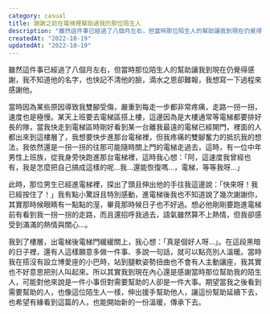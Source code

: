 ```yaml
---
category: casual
title: 謝謝之前在電梯裡幫助過我的那位陌生人
description: "雖然這件事已經過了八個月左右，但當時那位陌生人的幫助讓我到現在仍覺得感謝，我不知道他的名字，也快"
createdAt: "2022-10-19"
updatedAt: "2022-10-19"
---
```


雖然這件事已經過了八個月左右，但當時那位陌生人的幫助讓我到現在仍覺得感謝，我不知道他的名字，也快記不清他的臉，滴水之恩卻難報，我想寫一下過程來感謝他。

當時因為某些原因導致我雙腳受傷，嚴重到每走一步都非常疼痛，走路一拐一拐，速度也是極慢。某天上班要去電梯區搭上樓，這邊因為是大樓通常等電梯都要排好長的隊，當我快走到電梯區時剛好看到某一台離我最遠的電梯已經開門，裡面的人都出來到這樓層了，我想要快步進那台電梯裡，但我疼痛的雙腳奮力的抵抗我的想法，我依然還是一拐一拐的往那可能隨時關上門的電梯走過去，這時，有一位中年男性上班族，從我身旁快跑進那台電梯裡，這時我心想：「阿，這速度我曾經也有，我是怎麼把自己搞成這樣的呢...我...還能恢復嗎...，電梯，等等我呀...」

此時，那位男生已經進電梯裡，探出了頭且伸出他的手往我這邊說：「快來呀！我已經按住了！」我有點小驚訝且特別感動，進電梯後我也不知道說了幾次謝謝你，其實那時候眼睛有一點點的溼，畢竟那時候日子也不好過。想必他剛剛要跑進電梯前有看到我一拐一拐的走路，而且還招呼我過去，語氣雖然算不上熱情，但我卻感受到滿滿的熱情與關心...。

我到了樓層，出電梯後電梯門緩緩關上，我心想：「真是個好人呀...」。在這段黑暗的日子裡，還有人這樣願意多做一件事、多說一句話，就可以點亮別人溫暖。當時我在搭沒有設立博愛座的小巴時，站到腿軟姿勢扭曲也不會有人主動讓座，我其實也不好意思把別人叫起來。所以其實我到現在內心還是感謝當時那位幫助我的陌生人，可能對他來說是一件小事但對需要幫助的人卻是一件大事。期望當我之後看到需要幫助的人，也像這位陌生人一樣，伸出援手幫助他人，讓這份幫助延續下去，也希望有緣看到這篇的人，也能開始新的一份溫暖，傳承下去。
